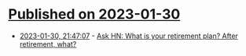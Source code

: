 # [Published on 2023-01-30](index.md)

* [2023-01-30, 21:47:07](https://news.ycombinator.com/item?id=34586903) - [Ask HN: What is your retirement plan? After retirement, what?](https://news.ycombinator.com/item?id=34586903)
